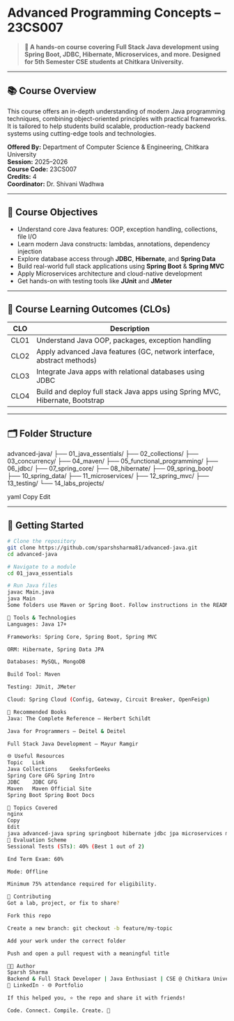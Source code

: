 # Advanced Programming Concepts – 23CS007

> **📘 A hands-on course covering Full Stack Java development using Spring Boot, JDBC, Hibernate, Microservices, and more. Designed for 5th Semester CSE students at Chitkara University.**

---

## 📚 Course Overview

This course offers an in-depth understanding of modern Java programming techniques, combining object-oriented principles with practical frameworks. It is tailored to help students build scalable, production-ready backend systems using cutting-edge tools and technologies.

**Offered By:** Department of Computer Science & Engineering, Chitkara University  
**Session:** 2025–2026  
**Course Code:** 23CS007  
**Credits:** 4  
**Coordinator:** Dr. Shivani Wadhwa  

---

## 🎯 Course Objectives

- Understand core Java features: OOP, exception handling, collections, file I/O
- Learn modern Java constructs: lambdas, annotations, dependency injection
- Explore database access through **JDBC**, **Hibernate**, and **Spring Data**
- Build real-world full stack applications using **Spring Boot** & **Spring MVC**
- Apply Microservices architecture and cloud-native development
- Get hands-on with testing tools like **JUnit** and **JMeter**

---

## 🧠 Course Learning Outcomes (CLOs)

| CLO | Description |
|-----|-------------|
| CLO1 | Understand Java OOP, packages, exception handling |
| CLO2 | Apply advanced Java features (GC, network interface, abstract methods) |
| CLO3 | Integrate Java apps with relational databases using JDBC |
| CLO4 | Build and deploy full stack Java apps using Spring MVC, Hibernate, Bootstrap |

---

## 🗂️ Folder Structure

advanced-java/
├── 01_java_essentials/
├── 02_collections/
├── 03_concurrency/
├── 04_maven/
├── 05_functional_programming/
├── 06_jdbc/
├── 07_spring_core/
├── 08_hibernate/
├── 09_spring_boot/
├── 10_spring_data/
├── 11_microservices/
├── 12_spring_mvc/
├── 13_testing/
└── 14_labs_projects/

yaml
Copy
Edit

---

## 🚀 Getting Started

```bash
# Clone the repository
git clone https://github.com/sparshsharma81/advanced-java.git
cd advanced-java

# Navigate to a module
cd 01_java_essentials

# Run Java files
javac Main.java
java Main
Some folders use Maven or Spring Boot. Follow instructions in the README.md inside each folder for details.

🔧 Tools & Technologies
Languages: Java 17+

Frameworks: Spring Core, Spring Boot, Spring MVC

ORM: Hibernate, Spring Data JPA

Databases: MySQL, MongoDB

Build Tool: Maven

Testing: JUnit, JMeter

Cloud: Spring Cloud (Config, Gateway, Circuit Breaker, OpenFeign)

📖 Recommended Books
Java: The Complete Reference – Herbert Schildt

Java for Programmers – Deitel & Deitel

Full Stack Java Development – Mayur Ramgir

🌐 Useful Resources
Topic	Link
Java Collections	GeeksforGeeks
Spring Core	GFG Spring Intro
JDBC	JDBC GFG
Maven	Maven Official Site
Spring Boot	Spring Boot Docs

📌 Topics Covered
nginx
Copy
Edit
java advanced-java spring springboot hibernate jdbc jpa microservices maven junit jmeter fullstack-webdev cloud springmvc java8 collections multithreading devtools dependency-injection chitkara 23cs007
🧪 Evaluation Scheme
Sessional Tests (STs): 40% (Best 1 out of 2)

End Term Exam: 60%

Mode: Offline

Minimum 75% attendance required for eligibility.

🤝 Contributing
Got a lab, project, or fix to share?

Fork this repo

Create a new branch: git checkout -b feature/my-topic

Add your work under the correct folder

Push and open a pull request with a meaningful title

👨‍🏫 Author
Sparsh Sharma
Backend & Full Stack Developer | Java Enthusiast | CSE @ Chitkara University
📎 LinkedIn · 🌐 Portfolio

If this helped you, ⭐ the repo and share it with friends!

Code. Connect. Compile. Create. 🚀
